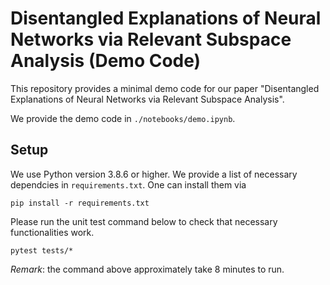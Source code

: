 # Disentangled Explanations of Neural Networks via Relevant Subspace Analysis (Demo Code)

This repository provides a minimal demo code for our paper "Disentangled Explanations of Neural Networks via Relevant Subspace Analysis". 


We provide the demo code in `./notebooks/demo.ipynb`.


## Setup

We use Python version 3.8.6 or higher. We provide a list of necessary dependcies in `requirements.txt`. One can install them via

```
pip install -r requirements.txt
```

Please run the unit test command below to check that necessary functionalities work.

```
pytest tests/*
```
*Remark*: the command above approximately take 8 minutes to run.
